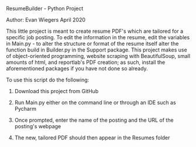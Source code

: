 ResumeBuilder - Python Project

Author: Evan Wiegers
April 2020

This little project is meant to create resume PDF's which are tailored for a specific job posting. To edit the 
information in the resume, edit the variables in Main.py - to alter the structure or format of the resume itself alter 
the function build in Builder.py in the Support package.  This project makes use of object-oriented programming, 
website scraping with BeautifulSoup, small amounts of html, and reportlab's PDF creation; as such, install the 
aforementioned packages if you have not done so already.

To use this script do the following:

1) Download this project from GitHub

2) Run Main.py either on the command line or through an IDE such as Pycharm

3) Once prompted, enter the name of the posting and the URL of the posting's webpage

4) The new, tailored PDF should then appear in the Resumes folder